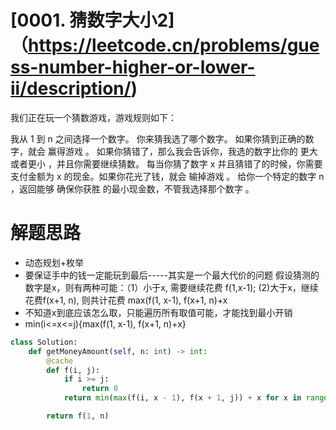 
# [0001. 猜数字大小2]（https://leetcode.cn/problems/guess-number-higher-or-lower-ii/description/)
我们正在玩一个猜数游戏，游戏规则如下：

我从 1 到 n 之间选择一个数字。
你来猜我选了哪个数字。
如果你猜到正确的数字，就会 赢得游戏 。
如果你猜错了，那么我会告诉你，我选的数字比你的 更大或者更小 ，并且你需要继续猜数。
每当你猜了数字 x 并且猜错了的时候，你需要支付金额为 x 的现金。如果你花光了钱，就会 输掉游戏 。
给你一个特定的数字 n ，返回能够 确保你获胜 的最小现金数，不管我选择那个数字 。

# 解题思路
- 动态规划+枚举
- 要保证手中的钱一定能玩到最后-----其实是一个最大代价的问题
假设猜测的数字是x，则有两种可能：（1）小于x, 需要继续花费 f(1,x-1); (2)大于x，继续花费f(x+1, n), 
则共计花费 max(f(1, x-1), f(x+1, n)+x
- 不知道x到底应该怎么取，只能遍历所有取值可能，才能找到最小开销
-  min(i<=x<=j){max(f(1, x-1), f(x+1, n)+x}

```python
class Solution:
    def getMoneyAmount(self, n: int) -> int:
        @cache
        def f(i, j):
            if i >= j:
                return 0
            return min(max(f(i, x - 1), f(x + 1, j)) + x for x in range(i, j + 1))

        return f(1, n)
```
